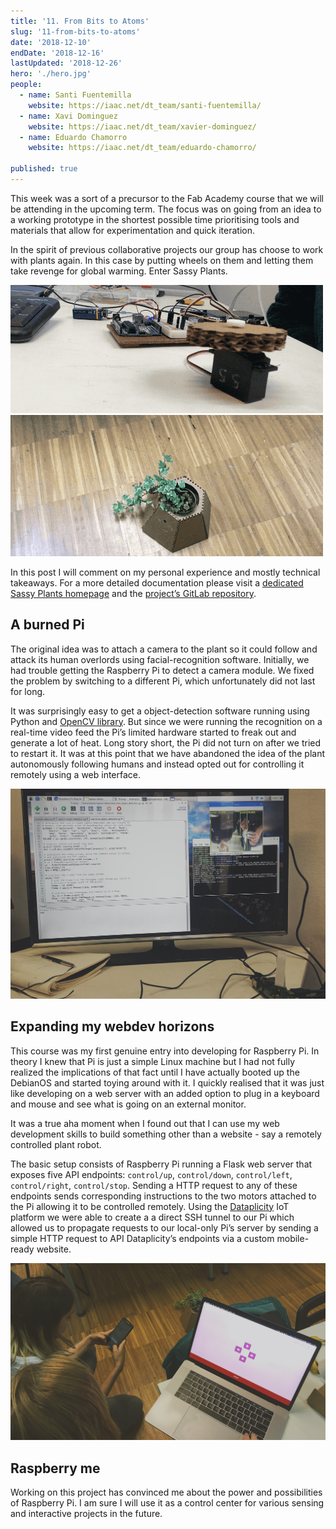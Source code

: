 ```yaml
---
title: '11. From Bits to Atoms'
slug: '11-from-bits-to-atoms'
date: '2018-12-10'
endDate: '2018-12-16'
lastUpdated: '2018-12-26'
hero: './hero.jpg'
people:
  - name: Santi Fuentemilla
    website: https://iaac.net/dt_team/santi-fuentemilla/
  - name: Xavi Dominguez
    website: https://iaac.net/dt_team/xavier-dominguez/
  - name: Eduardo Chamorro
    website: https://iaac.net/dt_team/eduardo-chamorro/

published: true
---
```


This week was a sort of a precursor to the Fab Academy course that we will be attending in the upcoming term. The focus was on going from an idea to a working prototype in the shortest possible time prioritising tools and materials that allow for experimentation and quick iteration.

In the spirit of previous collaborative projects our group has choose to work with plants again. In this case by putting wheels on them and letting them take revenge for global warming. Enter Sassy Plants.

<div class="large-image">
    <img src="sassy1.gif" />
    <img src="sassy2.gif" />
</div>

In this post I will comment on my personal experience and mostly technical takeaways. For a more detailed documentation please visit a [dedicated Sassy Plants homepage](https://mdef.gitlab.io/sassy-plants/) and the [project’s GitLab repository](https://gitlab.com/MDEF/sassy-plants).

## A burned Pi

The original idea was to attach a camera to the plant so it could follow and attack its human overlords using facial-recognition software. Initially, we had trouble getting the Raspberry Pi to detect a camera module. We fixed the problem by switching to a different Pi, which unfortunately did not last for long.

It was surprisingly easy to get a object-detection software running using Python and [OpenCV library](https://opencv.org/). But since we were running the recognition on a real-time video feed the Pi’s limited hardware started to freak out and generate a lot of heat. Long story short, the Pi did not turn on after we tried to restart it. It was at this point that we have abandoned the idea of the plant autonomously following humans and instead opted out for controlling it remotely using a web interface.

!['preview of object detection on computer screen'](object-detection.jpg 'Preview of object detection')

## Expanding my webdev horizons

This course was my first genuine entry into developing for Raspberry Pi. In theory I knew that Pi is just a simple Linux machine but I had not fully realized the implications of that fact until I have actually booted up the DebianOS and started toying around with it. I quickly realised that it was just like developing on a web server with an added option to plug in a keyboard and mouse and see what is going on an external monitor.

It was a true aha moment when I found out that I can use my web development skills to build something other than a website - say a remotely controlled plant robot.

The basic setup consists of Raspberry Pi running a Flask web server that exposes five API endpoints: `control/up`, `control/down`, `control/left`, `control/right`, `control/stop`. Sending a HTTP request to any of these endpoints sends corresponding instructions to the two motors attached to the Pi allowing it to be controlled remotely. Using the [Dataplicity](https://www.dataplicity.com/) IoT platform we were able to create a a direct SSH tunnel to our Pi which allowed us to propagate requests to our local-only Pi’s server by sending a simple HTTP request to API Dataplicity’s endpoints via a custom mobile-ready website.

![](sassy-control.jpg 'A Sassy Plant controlled from a web interface')

## Raspberry me

Working on this project has convinced me about the power and possibilities of Raspberry Pi. I am sure I will use it as a control center for various sensing and interactive projects in the future.
